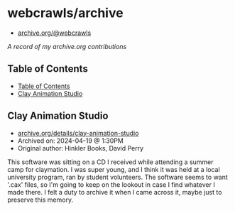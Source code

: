 # webcrawls/archive

- [archive.org/@webcrawls](archive.org/details/@webcrawls)

_A record of my archive.org contributions_

## Table of Contents

- [Table of Contents](/table-of-contents)
- [Clay Animation Studio](/clay-animation-studio)

## Clay Animation Studio

- [archive.org/details/clay-animation-studio](https://archive.org/details/clay-animation-studio)
- Archived on: 2024-04-19 @ 1:30PM
- Original author: Hinkler Books, David Perry

This software was sitting on a CD I received while attending a summer camp for claymation.
I was super young, and I think it was held at a local university program, ran by student volunteers.
The software seems to want '.cax' files, so I'm going to keep on the lookout in case I find whatever I made there.
I felt a duty to archive it when I came across it, maybe just to preserve this memory.
